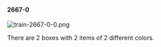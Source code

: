 #### 2667-0
![train-2667-0-0.png](https://github.com/lil-lab/nlvr/raw/master/nlvr/train/images/75/train-2667-0-0.png "train-2667-0-0.png")

There are 2 boxes with 2 items of 2 different colors.